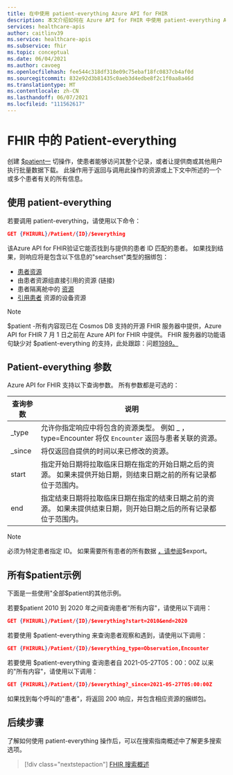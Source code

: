 ```yaml
---
title: 在中使用 patient-everything Azure API for FHIR
description: 本文介绍如何在 Azure API for FHIR 中使用 patient-everything Azure API for FHIR
services: healthcare-apis
author: caitlinv39
ms.service: healthcare-apis
ms.subservice: fhir
ms.topic: conceptual
ms.date: 06/04/2021
ms.author: cavoeg
ms.openlocfilehash: fee544c318df318e09c75ebaf18fc0837cb4af0d
ms.sourcegitcommit: 832e92d3b81435c0aeb3d4edbe8f2c1f0aa8a46d
ms.translationtype: MT
ms.contentlocale: zh-CN
ms.lasthandoff: 06/07/2021
ms.locfileid: "111562617"
---
```

# <a name="patient-everything-in-fhir"></a>FHIR 中的 Patient-everything

创建 [$patient一](https://www.hl7.org/fhir/patient-operation-everything.html) 切操作，使患者能够访问其整个记录，或者让提供商或其他用户执行批量数据下载。 此操作用于返回与调用此操作的资源或上下文中所述的一个或多个患者有关的所有信息。  

## <a name="use-patient-everything"></a>使用 patient-everything
若要调用 patient-everything，请使用以下命令：

```json
GET {FHIRURL}/Patient/{ID}/$everything
```
该Azure API for FHIR验证它能否找到与提供的患者 ID 匹配的患者。 如果找到结果，则响应将是包含以下信息的"searchset"类型的捆绑包： 
* [患者资源](https://www.hl7.org/fhir/patient.html) 
*  由患者资源组直接引用的资源 (链接)  
*  患者隔离舱中的 [资源](https://www.hl7.org/fhir/compartmentdefinition-patient.html)
*  [引用患者](https://www.hl7.org/fhir/device.html) 资源的设备资源  

 
> [!Note]
> $patient -所有内容现已在 Cosmos DB 支持的开源 FHIR 服务器中提供，Azure API for FHIR 7 月 1 日之前在 Azure API for FHIR 中提供。 FHIR 服务器的功能语句缺少对 $patient-everything 的支持，此处跟踪：问题[1989。](https://github.com/microsoft/fhir-server/issues/1989) 


## <a name="patient-everything-parameters"></a>Patient-everything 参数
Azure API for FHIR 支持以下查询参数。 所有参数都是可选的：

|查询参数        |  说明|
|-----------------------|------------|
| \_type | 允许你指定响应中将包含的资源类型。 例如 \_ ，type=Encounter 将仅 `Encounter` 返回与患者关联的资源。 |
| \_since | 将仅返回自提供的时间以来已修改的资源。 |
| start | 指定开始日期将拉取临床日期在指定的开始日期之后的资源。 如果未提供开始日期，则结束日期之前的所有记录都位于范围内。 |
| end | 指定结束日期将拉取临床日期在指定的结束日期之前的资源。 如果未提供结束日期，则开始日期之后的所有记录都位于范围内。 |

> [!Note]
> 必须为特定患者指定 ID。 如果需要所有患者的所有数据 [，请参阅](export-data.md)$export。 


## <a name="examples-of-patient-everything"></a>所有$patient示例 

下面是一些使用"全部$patient的其他示例。 

若要$patient 2010 到 2020 年之间查询患者"所有内容"，请使用以下调用： 

```json
GET {FHIRURL}/Patient/{ID}/$everything?start=2010&end=2020
``` 

若要使用 $patient-everything 来查询患者观察和遇到，请使用以下调用： 
```json
GET {FHIRURL}/Patient/{ID}/$everything_type=Observation,Encounter 
```

若要使用 $patient-everything 查询患者自 2021-05-27T05：00：00Z 以来的"所有内容"，请使用以下调用： 

```json
GET {FHIRURL}/Patient/{ID}/$everything?_since=2021-05-27T05:00:00Z 
```

如果找到每个呼叫的"患者"，将返回 200 响应，并包含相应资源的捆绑包。

## <a name="next-step"></a>后续步骤
了解如何使用 patient-everything 操作后，可以在搜索指南概述中了解更多搜索选项。

>[!div class="nextstepaction"]
>[FHIR 搜索概述](overview-of-search.md)